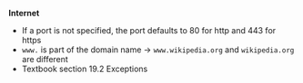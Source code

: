 
**Internet**
- If a port is not specified, the port defaults to 80 for http and 443 for https
- `www.` is part of the domain name -> `www.wikipedia.org` and `wikipedia.org` are different
- Textbook section 19.2 Exceptions

